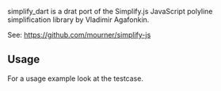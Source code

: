 simplify_dart is a drat port of the Simplify.js JavaScript polyline simplification library by Vladimir Agafonkin.

See: https://github.com/mourner/simplify-js

## Usage

For a usage example look at the testcase.
